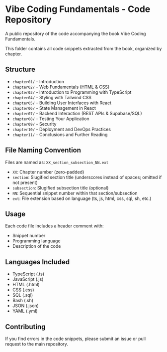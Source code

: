 # Vibe Coding Fundamentals - Code Repository

A public repository of the code accompanying the book Vibe Coding Fundamentals.

This folder contains all code snippets extracted from the book, organized by chapter.

## Structure

- `chapter01/` - Introduction
- `chapter02/` - Web Fundamentals (HTML & CSS)
- `chapter03/` - Introduction to Programming with TypeScript
- `chapter04/` - Styling with Tailwind CSS
- `chapter05/` - Building User Interfaces with React
- `chapter06/` - State Management in React
- `chapter07/` - Backend Interaction (REST APIs & Supabase/SQL)
- `chapter08/` - Testing Your Application
- `chapter09/` - Security
- `chapter10/` - Deployment and DevOps Practices
- `chapter11/` - Conclusions and Further Reading

## File Naming Convention

Files are named as: `XX_section_subsection_NN.ext`

- `XX`: Chapter number (zero-padded)
- `section`: Slugified section title (underscores instead of spaces; omitted if not present)
- `subsection`: Slugified subsection title (optional)
- `NN`: Sequential snippet number within that section/subsection
- `ext`: File extension based on language (ts, js, html, css, sql, sh, etc.)

## Usage

Each code file includes a header comment with:
- Snippet number
- Programming language
- Description of the code

## Languages Included

- TypeScript (.ts)
- JavaScript (.js)
- HTML (.html)
- CSS (.css)
- SQL (.sql)
- Bash (.sh)
- JSON (.json)
- YAML (.yml)

## Contributing

If you find errors in the code snippets, please submit an issue or pull request to the main repository.
